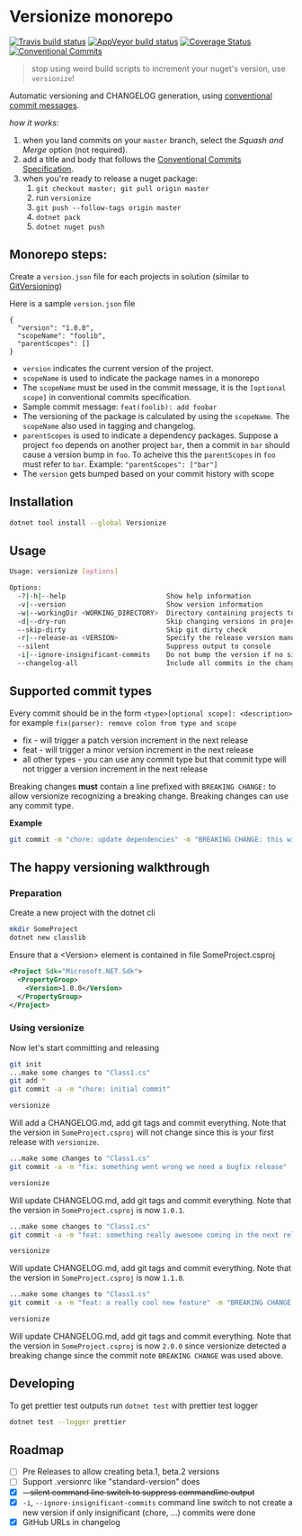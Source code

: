 # Versionize monorepo

[![Travis build status](https://travis-ci.org/saintedlama/versionize.svg?branch=master)](https://travis-ci.org/saintedlama/versionize)
[![AppVeyor build status](https://ci.appveyor.com/api/projects/status/r0rjv30llx7nhxl4?svg=true)](https://ci.appveyor.com/project/saintedlama/versionize)
[![Coverage Status](https://coveralls.io/repos/saintedlama/versionize/badge.svg?branch=)](https://coveralls.io/r/saintedlama/versionize?branch=master)
[![Conventional Commits](https://img.shields.io/badge/Conventional%20Commits-1.0.0-yellow.svg)](https://conventionalcommits.org)

> stop using weird build scripts to increment your nuget's version, use `versionize`!

Automatic versioning and CHANGELOG generation, using [conventional commit messages](https://conventionalcommits.org).

_how it works:_

1. when you land commits on your `master` branch, select the _Squash and Merge_ option (not required).
2. add a title and body that follows the [Conventional Commits Specification](https://conventionalcommits.org).
3. when you're ready to release a nuget package:
    1. `git checkout master; git pull origin master`
    2. run `versionize`
    3. `git push --follow-tags origin master`
    4. `dotnet pack`
    5. `dotnet nuget push`

## Monorepo steps:
Create a `version.json` file for each projects in solution (similar to [GitVersioning](https://github.com/dotnet/Nerdbank.GitVersioning/blob/master/doc/versionJson.md))

Here is a sample `version.json` file
```
{
  "version": "1.0.0",
  "scopeName": "foolib",
  "parentScopes": []
}
```
* `version` indicates the current version of the project.
* `scopeName` is used to indicate the package names in a monorepo
* The `scopeName` must be used in the commit message, it is the `[optional scope]` in conventional commits specification.
* Sample commit message: `feat(foolib): add foobar`
* The versioning of the package is calculated by using the `scopeName`. The `scopeName` also used in tagging and changelog.
* `parentScopes` is used to indicate a dependency packages. Suppose a project `foo` depends on another project `bar`, then a commit in `bar` should cause a version bump in `foo`. To acheive this the `parentScopes` in `foo` must refer to `bar`. Example: `"parentScopes": ["bar"]`
* The `version` gets bumped based on your commit history with scope

## Installation

```bash
dotnet tool install --global Versionize
```

## Usage

```bash
Usage: versionize [options]

Options:
  -?|-h|--help                         Show help information
  -v|--version                         Show version information
  -w|--workingDir <WORKING_DIRECTORY>  Directory containing projects to version
  -d|--dry-run                         Skip changing versions in projects, changelog generation and git commit
  --skip-dirty                         Skip git dirty check
  -r|--release-as <VERSION>            Specify the release version manually
  --silent                             Suppress output to console
  -i|--ignore-insignificant-commits    Do not bump the version if no significant commits (fix, feat or BREAKING) are found
  --changelog-all                      Include all commits in the changelog not just fix, feat and breaking changes
```

## Supported commit types

Every commit should be in the form
`<type>[optional scope]: <description>`
for example
`fix(parser): remove colon from type and scope`

* fix - will trigger a patch version increment in the next release
* feat - will trigger a minor version increment in the next release
* all other types - you can use any commit type but that commit type will not trigger a version increment in the next release

Breaking changes **must** contain a line prefixed with `BREAKING CHANGE:` to allow versionize recognizing a breaking change. Breaking changes can use any commit type.

**Example**

```bash
git commit -m "chore: update dependencies" -m "BREAKING CHANGE: this will likely break the interface"
```

## The happy versioning walkthrough

### Preparation

Create a new project with the dotnet cli

```bash
mkdir SomeProject
dotnet new classlib
```

Ensure that a &lt;Version&gt; element is contained in file SomeProject.csproj

```xml
<Project Sdk="Microsoft.NET.Sdk">
  <PropertyGroup>
    <Version>1.0.0</Version>
  </PropertyGroup>
</Project>
```

### Using versionize

Now let's start committing and releasing

```bash
git init
...make some changes to "Class1.cs"
git add *
git commit -a -m "chore: initial commit"

versionize
```

Will add a CHANGELOG.md, add git tags and commit everything. Note that the version in `SomeProject.csproj` will not change since this is your first release with `versionize`.

```bash
...make some changes to "Class1.cs"
git commit -a -m "fix: something went wrong we need a bugfix release"

versionize
```

Will update CHANGELOG.md, add git tags and commit everything. Note that the version in `SomeProject.csproj` is now `1.0.1`.

```bash
...make some changes to "Class1.cs"
git commit -a -m "feat: something really awesome coming in the next release"

versionize
```

Will update CHANGELOG.md, add git tags and commit everything. Note that the version in `SomeProject.csproj` is now `1.1.0`.

```bash
...make some changes to "Class1.cs"
git commit -a -m "feat: a really cool new feature" -m "BREAKING CHANGE: the API will break. sorry"

versionize
```

Will update CHANGELOG.md, add git tags and commit everything. Note that the version in `SomeProject.csproj` is now `2.0.0` since
versionize detected a breaking change since the commit note `BREAKING CHANGE` was used above.


## Developing

To get prettier test outputs run `dotnet test` with prettier test logger

```bash
dotnet test --logger prettier
```

## Roadmap

* [ ] Pre Releases to allow creating beta.1, beta.2 versions
* [ ] Support .versionrc like "standard-version" does
* [x] ~~--silent command line switch to suppress commandline output~~
* [x] `-i`, `--ignore-insignificant-commits` command line switch to not create a new version if only insignificant (chore, ...) commits were done
* [x] GitHub URLs in changelog
